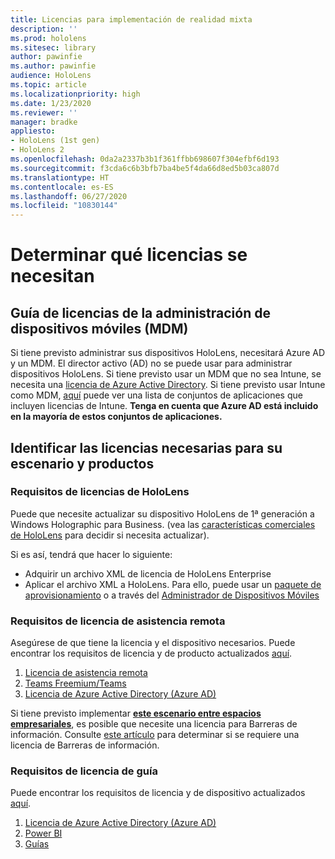 ```yaml
---
title: Licencias para implementación de realidad mixta
description: ''
ms.prod: hololens
ms.sitesec: library
author: pawinfie
ms.author: pawinfie
audience: HoloLens
ms.topic: article
ms.localizationpriority: high
ms.date: 1/23/2020
ms.reviewer: ''
manager: bradke
appliesto:
- HoloLens (1st gen)
- HoloLens 2
ms.openlocfilehash: 0da2a2337b3b1f361ffbb698607f304efbf6d193
ms.sourcegitcommit: f3cda6c6b3bfb7ba4be5f4da66d8ed5b03ca807d
ms.translationtype: HT
ms.contentlocale: es-ES
ms.lasthandoff: 06/27/2020
ms.locfileid: "10830144"
---
```

# Determinar qué licencias se necesitan

## Guía de licencias de la administración de dispositivos móviles (MDM)

Si tiene previsto administrar sus dispositivos HoloLens, necesitará Azure AD y un MDM. El director activo (AD) no se puede usar para administrar dispositivos HoloLens.
Si tiene previsto usar un MDM que no sea Intune, se necesita una [licencia de Azure Active Directory](https://docs.microsoft.com/azure/active-directory/fundamentals/active-directory-whatis).
Si tiene previsto usar Intune como MDM, [aquí](https://docs.microsoft.com/intune/fundamentals/licenses) puede ver una lista de conjuntos de aplicaciones que incluyen licencias de Intune. **Tenga en cuenta que Azure AD está incluido en la mayoría de estos conjuntos de aplicaciones.**

## Identificar las licencias necesarias para su escenario y productos

### Requisitos de licencias de HoloLens

Puede que necesite actualizar su dispositivo HoloLens de 1ª generación a Windows Holographic para Business. (vea las [características comerciales de HoloLens](holoLens-commercial-features.md#feature-comparison-between-editions) para decidir si necesita actualizar).

 Si es así, tendrá que hacer lo siguiente:

- Adquirir un archivo XML de licencia de HoloLens Enterprise
- Aplicar el archivo XML a HoloLens. Para ello, puede usar un [paquete de aprovisionamiento](hololens-provisioning.md) o a través del [Administrador de Dispositivos Móviles](https://docs.microsoft.com/intune/configuration/holographic-upgrade)

### Requisitos de licencia de asistencia remota

Asegúrese de que tiene la licencia y el dispositivo necesarios. Puede encontrar los requisitos de licencia y de producto actualizados [aquí](https://docs.microsoft.com/dynamics365/mixed-reality/remote-assist/requirements).

1. [Licencia de asistencia remota](https://docs.microsoft.com/dynamics365/mixed-reality/remote-assist/buy-and-deploy-remote-assist)
1. [Teams Freemium/Teams](https://products.office.com/microsoft-teams/free)
1. [Licencia de Azure Active Directory (Azure AD)](https://docs.microsoft.com/azure/active-directory/fundamentals/active-directory-whatis)

Si tiene previsto implementar **[este escenario entre espacios empresariales](https://docs.microsoft.com/dynamics365/mixed-reality/remote-assist/cross-tenant-overview#scenario-2-leasing-services-to-other-tenants)**, es posible que necesite una licencia para Barreras de información. Consulte [este artículo](https://docs.microsoft.com/dynamics365/mixed-reality/remote-assist/cross-tenant-licensing-implementation#step-1-determine-if-information-barriers-are-necessary) para determinar si se requiere una licencia de Barreras de información.

### Requisitos de licencia de guía

Puede encontrar los requisitos de licencia y de dispositivo actualizados [aquí](https://docs.microsoft.com/dynamics365/mixed-reality/guides/requirements).

1. [Licencia de Azure Active Directory (Azure AD)](https://docs.microsoft.com/azure/active-directory/fundamentals/active-directory-whatis)
1. [Power BI](https://powerbi.microsoft.com/desktop/)
1. [Guías](https://docs.microsoft.com/dynamics365/mixed-reality/guides/setup)
